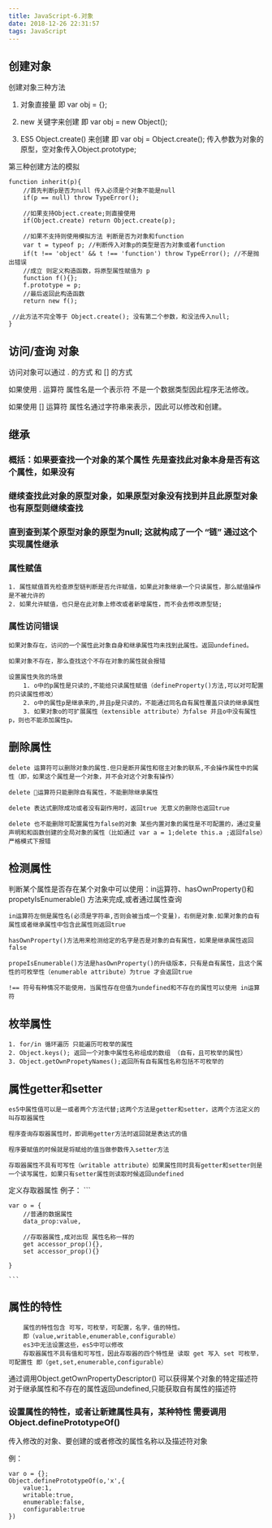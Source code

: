 ```yaml
---
title: JavaScript-6.对象
date: 2018-12-26 22:31:57
tags: JavaScript
---
```


## 创建对象
创建对象三种方法 

1. 对象直接量 即 var obj = {};

2. new 关键字来创建 即 var obj = new Object();

3. ES5 Object.create() 来创建 即 var obj = Object.create(); 传入参数为对象的原型，空对象传入Object.prototype;

第三种创建方法的模拟
```
function inherit(p){
    //首先判断p是否为null 传入必须是个对象不能是null
    if(p == null) throw TypeError();

    //如果支持Object.create;则直接使用
    if(Object.create) return Object.create(p);

    //如果不支持则使用模拟方法 判断是否为对象和function
    var t = typeof p; //判断传入对象p的类型是否为对象或者function
    if(t !== 'object' && t !== 'function') throw TypeError(); //不是抛出错误
    //成立 则定义构造函数，将原型属性赋值为 p
    function f(){};
    f.prototype = p;
    //最后返回此构造函数
    return new f();
    
 //此方法不完全等于 Object.create(); 没有第二个参数，和没法传入null;
}
```

## 访问/查询 对象
访问对象可以通过 . 的方式 和 [] 的方式 

如果使用 . 运算符 属性名是一个表示符 不是一个数据类型因此程序无法修改。

如果使用 [] 运算符 属性名通过字符串来表示，因此可以修改和创建。



## 继承

### 概括：如果要查找一个对象的某个属性 先是查找此对象本身是否有这个属性，如果没有

### 继续查找此对象的原型对象，如果原型对象没有找到并且此原型对象也有原型则继续查找

### 直到查到某个原型对象的原型为null; 这就构成了一个 “链” 通过这个实现属性继承

### 属性赋值
    1. 属性赋值首先检查原型链判断是否允许赋值，如果此对象继承一个只读属性，那么赋值操作是不被允许的
    2. 如果允许赋值，也只是在此对象上修改或者新增属性，而不会去修改原型链;

### 属性访问错误
    如果对象存在，访问的一个属性此对象自身和继承属性均未找到此属性。返回undefined。

    如果对象不存在，那么查找这个不存在对象的属性就会报错

    设置属性失败的场景
        1. o中的p属性是只读的,不能给只读属性赋值（defineProperty()方法,可以对可配置的只读属性修改）
        2. o中的属性p是继承来的,并且p是只读的，不能通过同名自有属性覆盖只读的继承属性
        3. 如果对象o的可扩展属性（extensible attribute）为false 并且o中没有属性p，则也不能添加属性p。

## 删除属性

    delete 运算符可以删除对象的属性.但只是断开属性和宿主对象的联系,不会操作属性中的属性（即，如果这个属性是一个对象，并不会对这个对象有操作）

    delete 运算符只能删除自有属性，不能删除继承属性

    delete 表达式删除成功或者没有副作用时，返回true 无意义的删除也返回true

    delete 也不能删除可配置属性为false的对象 某些内置对象的属性是不可配置的，通过变量声明和和函数创建的全局对象的属性（比如通过 var a = 1;delete this.a ;返回false）严格模式下报错

## 检测属性

判断某个属性是否存在某个对象中可以使用：in运算符、hasOwnProperty()和propetyIsEnumerable() 方法来完成,或者通过属性查询

    in运算符左侧是属性名(必须是字符串,否则会被当成一个变量)，右侧是对象.如果对象的自有属性或者继承属性中包含此属性则返回true

    hasOwnProperty()方法用来检测给定的名字是否是对象的自有属性，如果是继承属性返回false

    propeIsEnumerable()方法是hasOwnProperty()的升级版本，只有是自有属性，且这个属性的可枚举性（enumerable attribute）为true 才会返回true

    !== 符号有种情况不能使用，当属性存在但值为undefined和不存在的属性可以使用 in运算符


## 枚举属性
    1. for/in 循环遍历 只能遍历可枚举的属性
    2. Object.keys(); 返回一个对象中属性名称组成的数组 （自有，且可枚举的属性）
    3. Object.getOwnPropetyNames();返回所有自有属性名称包括不可枚举的


## 属性getter和setter

    es5中属性值可以是一或者两个方法代替;这两个方法是getter和setter，这两个方法定义的叫存取器属性

    程序查询存取器属性时，即调用getter方法时返回就是表达式的值 

    程序要赋值的时候就是将赋给的值当做参数传入setter方法

    存取器属性不具有可写性（writable attribute）如果属性同时具有getter和setter则是一个读写属性，如果只有setter属性则读取时候返回undefined

 定义存取器属性 例子：
    ```

    var o = {
        //普通的数据属性
        data_prop:value,
        
        //存取器属性,成对出现 属性名称一样的
        get accessor_prop(){},
        set accessor_prop(){}

    }

    ```

## 属性的特性
        属性的特性包含 可写，可枚举，可配置，名字，值的特性。
        即（value,writable,enumerable,configurable）
        es3中无法设置这些，es5中可以修改
        存取器属性不具有值和可写性，因此存取器的四个特性是 读取 get 写入 set 可枚举，可配置性 即（get,set,enumerable,configurable）

通过调用Object.getOwnPropertyDescriptor() 可以获得某个对象的特定描述符
对于继承属性和不存在的属性返回undefined,只能获取自有属性的描述符

### 设置属性的特性，或者让新建属性具有，某种特性 需要调用Object.definePrototypeOf()
传入修改的对象、要创建的或者修改的属性名称以及描述符对象

例：
```
var o = {};
Object.definePrototypeOf(o,'x',{
    value:1,
    writable:true,
    enumerable:false,
    configurable:true
})
```